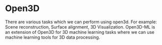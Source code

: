 # Open3D

There are various tasks which we can perform using open3d. For example: Scene reconstruction, Surface alignment, 3D Visualization. Open3D-ML is an extension of Open3D for 3D machine learning tasks where we can use machine learning tools for 3D data processing. 
